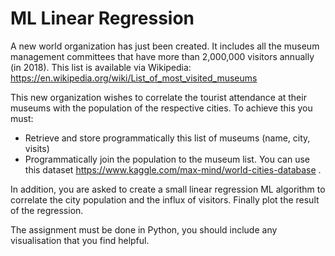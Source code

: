 # ML Linear Regression
A new world organization has just been created. It includes all the museum management committees that have more than 2,000,000 visitors annually (in 2018). 
This list is available via Wikipedia: https://en.wikipedia.org/wiki/List_of_most_visited_museums

This new organization wishes to correlate the tourist attendance at their museums with the population of the respective cities. To achieve this you must:
- Retrieve and store programmatically this list of museums (name, city, visits) 
- Programmatically join the population to the museum list. You can use this dataset https://www.kaggle.com/max-mind/world-cities-database . 

In addition, you are asked to create a small linear regression ML algorithm to correlate the city population and the influx of visitors. Finally plot the result of the regression.

The assignment must be done in Python, you should include any visualisation that you find helpful. 
